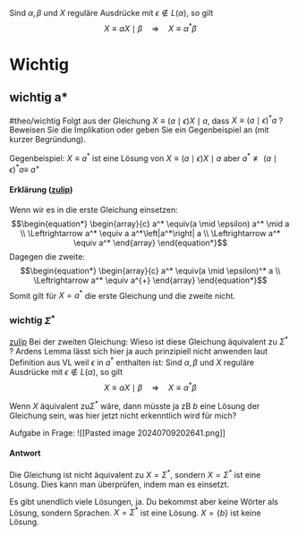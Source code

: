 Sind $\alpha, \beta$ und $X$ reguläre Ausdrücke mit $\epsilon \notin L(\alpha)$, so gilt
$$\begin{equation*}
X \equiv \alpha X \mid \beta \quad \Longrightarrow \quad X \equiv \alpha^* \beta
\end{equation*}$$



# Wichtig

## wichtig a*
#theo/wichtig 
Folgt aus der Gleichung $X \equiv(a \mid \epsilon) X \mid a$, dass $X \equiv(a \mid \epsilon)^* a$ ? Beweisen Sie die Implikation oder geben Sie ein Gegenbeispiel an (mit kurzer Begründung).

Gegenbeispiel: $X \equiv a^*$ ist eine Lösung von $X \equiv(a \mid \epsilon) X \mid a$ aber $a^* \not \equiv(a \mid \epsilon)^* a \equiv$ $a^{+}$

#### Erklärung ([zulip](https://zulip.in.tum.de/#narrow/stream/2183-THEO-SS24-Blatt-03/topic/H3.2E2b/near/1567058))
Wenn wir es in die erste Gleichung einsetzen:
$$\begin{equation*}
\begin{array}{c}
a^* \equiv(a \mid \epsilon) a^* \mid a \\
\Leftrightarrow a^* \equiv a a^*\left|a^*\right| a \\
\Leftrightarrow a^* \equiv a^*
\end{array}
\end{equation*}$$
Dagegen die zweite:
$$\begin{equation*}
\begin{array}{c}
a^* \equiv(a \mid \epsilon)^* a \\
\Leftrightarrow a^* \equiv a^{+}
\end{array}
\end{equation*}$$
Somit gilt für $X=a^*$ die erste Gleichung und die zweite nicht.


### wichtig $\Sigma^*$
[zulip](https://zulip.in.tum.de/#narrow/stream/2196-THEO-SS24-Allgemein/topic/Ardens.20Lemma.20.28Retake22.20Aufg.2E.204b.29.20.29)
Bei der zweiten Gleichung:
Wieso ist diese Gleichung äquivalent zu $\Sigma^*$ ?
Ardens Lemma lässt sich hier ja auch prinzipiell nicht anwenden laut Definition aus VL weil $\epsilon$ in $a^*$ enthalten ist:
Sind $\alpha, \beta$ und $X$ reguläre Ausdrücke mit $\epsilon \notin L(\alpha)$, so gilt
$$\begin{equation*}
X \equiv \alpha X \mid \beta \quad \Longrightarrow \quad X \equiv \alpha^* \beta
\end{equation*}$$

Wenn $X$ äquivalent $\mathrm{zu} \Sigma^*$ wäre, dann müsste ja zB $b$ eine Lösung der Gleichung sein, was hier jetzt nicht erkenntlich wird für mich?

Aufgabe in Frage:
![[Pasted image 20240709202641.png]]

#### Antwort
Die Gleichung ist nicht äquivalent zu $X=\Sigma^*$, sondern $X=\Sigma^*$ ist eine Lösung. Dies kann man überprüfen, indem man es einsetzt.

Es gibt unendlich viele Lösungen, ja. Du bekommst aber keine Wörter als Lösung, sondern Sprachen. $X=\Sigma^*$ ist eine Lösung. $X=\{b\}$ ist keine Lösung.
